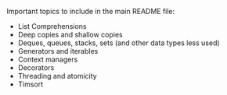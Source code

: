 Important topics to include in the main README file:
- List Comprehensions  
- Deep copies and shallow copies
- Deques, queues, stacks, sets (and other data types less used)
- Generators and iterables
- Context managers
- Decorators
- Threading and atomicity
- Timsort

